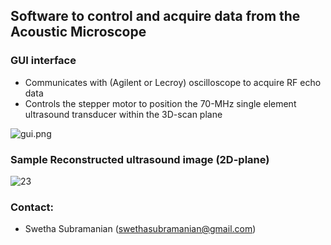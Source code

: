 ## Software to control and acquire data from the Acoustic Microscope ###

### GUI interface
* Communicates with  (Agilent or Lecroy) oscilloscope to acquire RF echo data
* Controls the stepper motor to position the 70-MHz single element ultrasound transducer within the 3D-scan plane

![gui.png](https://cloud.githubusercontent.com/assets/5193925/16974891/fc954546-4e06-11e6-8165-95bf2de938eb.png)

### Sample Reconstructed ultrasound image (2D-plane)
![23](https://cloud.githubusercontent.com/assets/5193925/19911461/e81fb334-a050-11e6-8e84-ac2b10bf986b.png)

### Contact: ###

* Swetha Subramanian (swethasubramanian@gmail.com)
